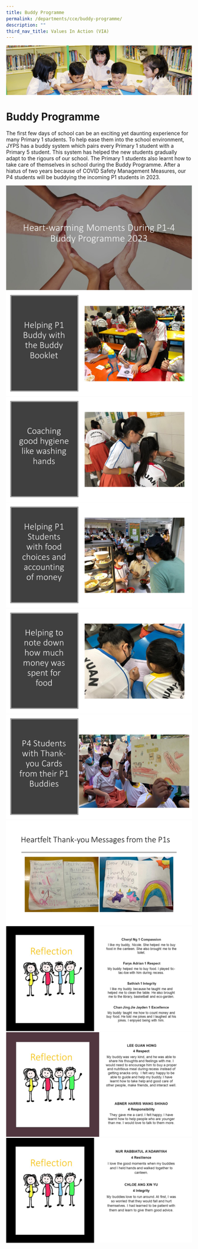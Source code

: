 ```yaml
---
title: Buddy Programme
permalink: /departments/cce/buddy-programme/
description: ""
third_nav_title: Values In Action (VIA)
---
```

![](/images/banner.gif)

  
  
Buddy Programme
============


The first few days of school can be an exciting yet daunting experience for many Primary 1 students. To help ease them into the school environment, JYPS has a buddy system which pairs every Primary 1 student with a Primary 5 student. This system has helped the new students gradually adapt to the rigours of our school. The Primary 1 students also learnt how to take care of themselves in school during the Buddy Programme. After a hiatus of two years because of COVID Safety Management Measures, our P4 students will be buddying the incoming P1 students in 2023.

![](/images/slide1.JPG)
![](/images/slide2.JPG)
![](/images/slide3.JPG)
![](/images/slide4.JPG)
![](/images/slide5.JPG)
![](/images/slide6.JPG)
![](/images/slide7.JPG)
![](/images/slide8.JPG)
![](/images/slide9.JPG)
![](/images/slide10.JPG)